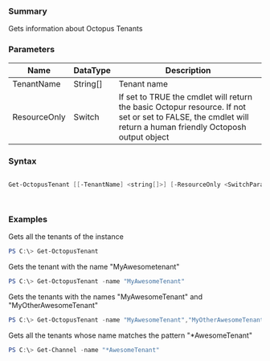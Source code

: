 ﻿### Summary
Gets information about Octopus Tenants
### Parameters
| Name | DataType          | Description |
| ------------- | ----------- | ----------- |
| TenantName | String[] |  Tenant name     |
| ResourceOnly | Switch |  If set to TRUE the cmdlet will return the basic Octopur resource. If not set or set to FALSE, the cmdlet will return a human friendly Octoposh  output object     |

### Syntax
``` powershell

Get-OctopusTenant [[-TenantName] <string[]>] [-ResourceOnly <SwitchParameter>] [<CommonParameters>]




``` 

### Examples
Gets all the tenants of the instance

 ``` powershell 
 PS C:\> Get-OctopusTenant
 ``` 

Gets the tenant with the name "MyAwesometenant"

 ``` powershell 
 PS C:\> Get-OctopusTenant -name "MyAwesomeTenant"
 ``` 

Gets the tenants with the names "MyAwesomeTenant" and "MyOtherAwesomeTenant"

 ``` powershell 
 PS C:\> Get-OctopusTenant -name "MyAwesomeTenant","MyOtherAwesomeTenant"
 ``` 

Gets all the tenants whose name matches the pattern "*AwesomeTenant"

 ``` powershell 
 PS C:\> Get-Channel -name "*AwesomeTenant"
 ``` 


